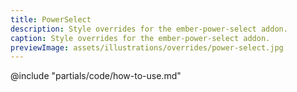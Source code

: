 ```yaml
---
title: PowerSelect
description: Style overrides for the ember-power-select addon.
caption: Style overrides for the ember-power-select addon.
previewImage: assets/illustrations/overrides/power-select.jpg
---
```


<section data-tab="Code">
  @include "partials/code/how-to-use.md"
  <!-- @include "partials/code/showcase.md" -->
</section>

